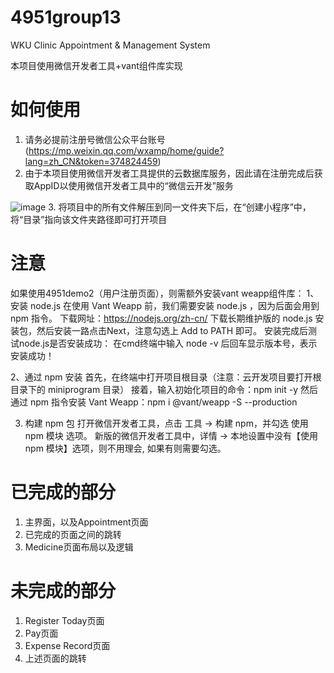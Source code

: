 # 4951group13
WKU Clinic Appointment & Management System

本项目使用微信开发者工具+vant组件库实现

# 如何使用
1. 请务必提前注册号微信公众平台账号(https://mp.weixin.qq.com/wxamp/home/guide?lang=zh_CN&token=374824459)
2. 由于本项目使用微信开发者工具提供的云数据库服务，因此请在注册完成后获取AppID以使用微信开发者工具中的“微信云开发”服务

![image](https://user-images.githubusercontent.com/75212308/232187344-540881b3-510f-4215-a6c0-956c87ca14ac.png)
3. 将项目中的所有文件解压到同一文件夹下后，在“创建小程序”中，将“目录”指向该文件夹路径即可打开项目

# 注意 
如果使用4951demo2（用户注册页面），则需额外安装vant weapp组件库：
1、安装 node.js
在使用 Vant Weapp 前，我们需要安装 node.js ，因为后面会用到 npm 指令。
下载网址：https://nodejs.org/zh-cn/
下载长期维护版的 node.js 安装包，然后安装一路点击Next，注意勾选上 Add to PATH 即可。
安装完成后测试node.js是否安装成功：
在cmd终端中输入 node -v 后回车显示版本号，表示安装成功！

2、通过 npm 安装
首先，在终端中打开项目根目录（注意：云开发项目要打开根目录下的 miniprogram 目录）
接着，输入初始化项目的命令：npm init -y
然后通过 npm 指令安装 Vant Weapp：npm i @vant/weapp -S --production

3. 构建 npm 包
打开微信开发者工具，点击 工具 -> 构建 npm，并勾选 使用 npm 模块 选项。
新版的微信开发者工具中，详情 -> 本地设置中没有【使用 npm 模块】选项，则不用理会, 如果有则需要勾选。

# 已完成的部分
1. 主界面，以及Appointment页面
2. 已完成的页面之间的跳转
3. Medicine页面布局以及逻辑

# 未完成的部分
1. Register Today页面
2. Pay页面
3. Expense Record页面
4. 上述页面的跳转

